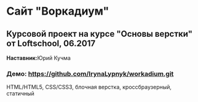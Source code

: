 <h1>Сайт "Воркадиум"</h1>

<h2>Курсовой проект на курсе "Основы верстки" от Loftschool, 06.2017</h2>

<p><strong>Наставник:</strong>Юрий Кучма</p>

<h3>Демо: <a href="https://github.com/IrynaLypnyk/workadium.git">https://github.com/IrynaLypnyk/workadium.git</a></h3>

<p>HTML/HTML5, CSS/CSS3, блочная верстка, кроссбраузерный, статичный</p>

